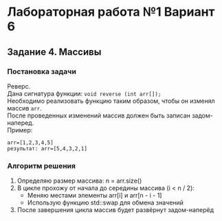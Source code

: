 
# Лабораторная работа №1 Вариант 6
## Задание 4. Массивы


### Постановка задачи
Реверс.  
Дана сигнатура функции: `void reverse (int arr[]);`  
Необходимо реализовать функцию таким образом, чтобы он изменял массив `arr`.  
После проведенных изменений массив должен быть записан задом-наперед.  
Пример:  
```
arr=[1,2,3,4,5]  
результат: arr=[5,4,3,2,1]  
```

### Алгоритм решения
1. Определяю размер массива: n = arr.size()  
2. В цикле прохожу от начала до середины массива (i < n / 2):  
   - Меняю местами элементы arr[i] и arr[n - i - 1]  
   - Использую функцию std::swap для обмена значений  
3. После завершения цикла массив будет развёрнут задом-наперёд  
